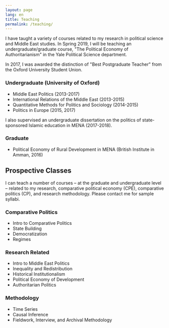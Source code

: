 ```yaml
---
layout: page
lang: en
title: Teaching
permalink: /teaching/
---
```

I have taught a variety of courses related to my research in political science and Middle East studies. In Spring 2019, I will be teaching an undergraduate/graduate course, "The Political Economy of Authoritarianism" in the Yale Political Science department. 

In 2017, I was awarded the distinction of "Best Postgraduate Teacher" from the Oxford University Student Union.

### Undergraduate (University of Oxford)
- Middle East Politics (2013-2017)
- International Relations of the Middle East (2013-2015)
- Quantitative Methods for Politics and Sociology (2014-2015)
- Politics in Europe  (2015, 2017)

I also supervised an undergraduate dissertation on the politics of state-sponsored Islamic education in MENA (2017-2018).

### Graduate
- Political Economy of Rural Development in MENA (British Institute in Amman, 2016)

## Prospective Classes
I can teach a number of courses – at the graduate and undergraduate level – related to my research, comparative political economy (CPE), comparative politics (CP), and research methodology. Please contact me for sample syllabi.

### Comparative Politics
- Intro to Comparative Politics
- State Building
- Democratization
- Regimes

### Research Related
- Intro to Middle East Politics 
- Inequality and Redistribution
- Historical Institutionalism
- Political Economy of Development
- Authoritarian Politics

### Methodology
- Time Series
- Causal Inference
- Fieldwork, Interview, and Archival Methodology
